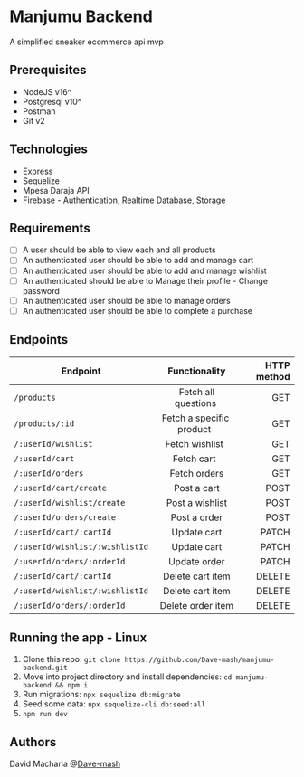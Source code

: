 # Manjumu Backend
A simplified sneaker ecommerce api mvp

## Prerequisites
- NodeJS v16^
- Postgresql v10^
- Postman
- Git v2

## Technologies
- Express
- Sequelize
- Mpesa Daraja API
- Firebase - Authentication, Realtime Database, Storage

## Requirements
- [ ] A user should be able to view each and all products
- [ ] An authenticated user should be able to add and manage cart
- [ ] An authenticated user should be able to add and manage wishlist
- [ ] An authenticated should be able to Manage their profile - Change password
- [ ] An authenticated user should be able to manage orders
- [ ] An authenticated user should be able to complete a purchase

## Endpoints
| Endpoint        | Functionality           | HTTP method  |
| ------------- |:-------------:| -----:|
| `/products` | Fetch all questions       |    GET |
| `/products/:id` | Fetch a specific  product        |    GET |
| `/:userId/wishlist` | Fetch wishlist        |    GET |
| `/:userId/cart` | Fetch cart        |    GET |
| `/:userId/orders` | Fetch orders      |    GET |
| `/:userId/cart/create` | Post a cart      |    POST |
| `/:userId/wishlist/create` | Post a wishlist      |    POST |
| `/:userId/orders/create` | Post a order      |    POST |
| `/:userId/cart/:cartId` | Update cart      |    PATCH |
| `/:userId/wishlist/:wishlistId` | Update cart      |    PATCH |
| `/:userId/orders/:orderId` | Update order      |    PATCH |
| `/:userId/cart/:cartId` | Delete cart item      |    DELETE |
| `/:userId/wishlist/:wishlistId` | Delete cart item      |    DELETE |
| `/:userId/orders/:orderId` | Delete order item      |    DELETE |

## Running the app - Linux
1. Clone this repo: ```git clone https://github.com/Dave-mash/manjumu-backend.git```
2. Move into project directory and install dependencies: ```cd manjumu-backend && npm i```
3. Run migrations: ```npx sequelize db:migrate```
4. Seed some data: ```npx sequelize-cli db:seed:all```
3. ```npm run dev```

## Authors
David Macharia @[Dave-mash](https://github.com/Dave-mash)